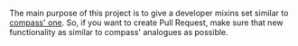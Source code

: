 The main purpose of this project is to give a developer mixins set similar to
[compass' one][reference]. So, if you want to create Pull Request, make sure
that new functionality as similar to compass' analogues as possible.



[reference]: http://compass-style.org/reference/compass/
